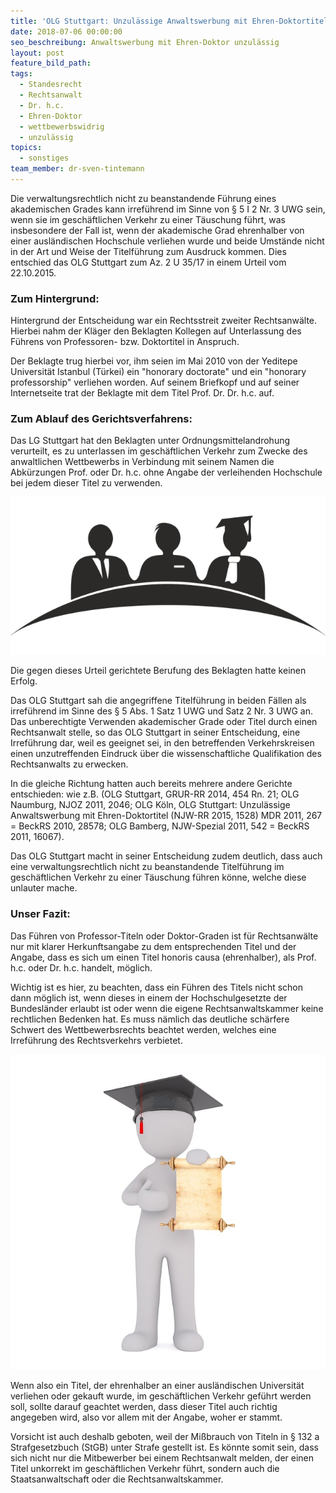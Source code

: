 ```yaml
---
title: 'OLG Stuttgart: Unzulässige Anwaltswerbung mit Ehren-Doktortitel'
date: 2018-07-06 00:00:00
seo_beschreibung: Anwaltswerbung mit Ehren-Doktor unzulässig
layout: post
feature_bild_path:
tags:
  - Standesrecht
  - Rechtsanwalt
  - Dr. h.c.
  - Ehren-Doktor
  - wettbewerbswidrig
  - unzulässig
topics:
  - sonstiges
team_member: dr-sven-tintemann
---
```


Die verwaltungsrechtlich nicht zu beanstandende F&uuml;hrung eines akademischen Grades kann irref&uuml;hrend im Sinne von &sect; 5 I 2 Nr. 3 UWG sein, wenn sie im gesch&auml;ftlichen Verkehr zu einer T&auml;uschung f&uuml;hrt, was insbesondere der Fall ist, wenn der akademische Grad ehrenhalber von einer ausl&auml;ndischen Hochschule verliehen wurde und beide Umst&auml;nde nicht in der Art und Weise der Titelf&uuml;hrung zum Ausdruck kommen. Dies entschied das OLG Stuttgart zum Az. 2 U 35/17 in einem Urteil vom 22.10.2015.

### Zum Hintergrund:

Hintergrund der Entscheidung war ein Rechtsstreit zweiter Rechtsanw&auml;lte. Hierbei nahm der Kl&auml;ger den Beklagten Kollegen auf Unterlassung des F&uuml;hrens von Professoren- bzw. Doktortitel in Anspruch.

Der Beklagte trug hierbei vor, ihm seien im Mai 2010 von der Yeditepe Universit&auml;t Istanbul (T&uuml;rkei) ein "honorary doctorate" und ein "honorary professorship" verliehen worden. Auf seinem Briefkopf und auf seiner Internetseite trat der Beklagte mit dem Titel Prof. Dr. Dr. h.c. auf.

### Zum Ablauf des Gerichtsverfahrens:

Das LG Stuttgart hat den Beklagten unter Ordnungsmittelandrohung verurteilt, es zu unterlassen im gesch&auml;ftlichen Verkehr zum Zwecke des anwaltlichen Wettbewerbs in Verbindung mit seinem Namen die Abk&uuml;rzungen Prof. oder Dr. h.c. ohne Angabe der verleihenden Hochschule bei jedem dieser Titel zu verwenden.

![](/uploads/academia-1293362-640.png)

Die gegen dieses Urteil gerichtete Berufung des Beklagten hatte keinen Erfolg.

Das OLG Stuttgart sah die angegriffene Titelf&uuml;hrung in beiden F&auml;llen als irref&uuml;hrend im Sinne des &sect; 5 Abs. 1 Satz 1 UWG und Satz 2 Nr. 3 UWG an. Das unberechtigte Verwenden akademischer Grade oder Titel durch einen Rechtsanwalt stelle, so das OLG Stuttgart in seiner Entscheidung, eine Irref&uuml;hrung dar, weil es geeignet sei, in den betreffenden Verkehrskreisen einen unzutreffenden Eindruck &uuml;ber die wissenschaftliche Qualifikation des Rechtsanwalts zu erwecken.

In die gleiche Richtung hatten auch bereits mehrere andere Gerichte entschieden: wie z.B. (OLG Stuttgart, GRUR-RR 2014, 454 Rn. 21; OLG Naumburg, NJOZ 2011, 2046; OLG K&ouml;ln, OLG Stuttgart: Unzul&auml;ssige Anwaltswerbung mit Ehren-Doktortitel (NJW-RR 2015, 1528) MDR 2011, 267 = BeckRS 2010, 28578; OLG Bamberg, NJW-Spezial 2011, 542 = BeckRS 2011, 16067).

Das OLG Stuttgart macht in seiner Entscheidung zudem deutlich, dass auch eine verwaltungsrechtlich nicht zu beanstandende Titelf&uuml;hrung im gesch&auml;ftlichen Verkehr zu einer T&auml;uschung f&uuml;hren k&ouml;nne, welche diese unlauter mache.

### Unser Fazit:

Das F&uuml;hren von Professor-Titeln oder Doktor-Graden ist f&uuml;r Rechtsanw&auml;lte nur mit klarer Herkunftsangabe zu dem entsprechenden Titel und der Angabe, dass es sich um einen Titel honoris causa (ehrenhalber), als Prof. h.c. oder Dr. h.c. handelt, m&ouml;glich.

Wichtig ist es hier, zu beachten, dass ein F&uuml;hren des Titels nicht schon dann m&ouml;glich ist, wenn dieses in einem der Hochschulgesetzte der Bundesl&auml;nder erlaubt ist oder wenn die eigene Rechtsanwaltskammer keine rechtlichen Bedenken hat. Es muss n&auml;mlich das deutliche sch&auml;rfere Schwert des Wettbewerbsrechts beachtet werden, welches eine Irref&uuml;hrung des Rechtsverkehrs verbietet.

![](/uploads/white-male-1834088-640.jpg)

Wenn also ein Titel, der ehrenhalber an einer ausl&auml;ndischen Universit&auml;t verliehen oder gekauft wurde, im gesch&auml;ftlichen Verkehr gef&uuml;hrt werden soll, sollte darauf geachtet werden, dass dieser Titel auch richtig angegeben wird, also vor allem mit der Angabe, woher er stammt.

Vorsicht ist auch deshalb geboten, weil der Mi&szlig;brauch von Titeln in &sect; 132 a Strafgesetzbuch (StGB) unter Strafe gestellt ist. Es k&ouml;nnte somit sein, dass sich nicht nur die Mitbewerber bei einem Rechtsanwalt melden, der einen Titel unkorrekt im gesch&auml;ftlichen Verkehr f&uuml;hrt, sondern auch die Staatsanwaltschaft oder die Rechtsanwaltskammer.

&nbsp;

&nbsp;

&nbsp;

&nbsp;